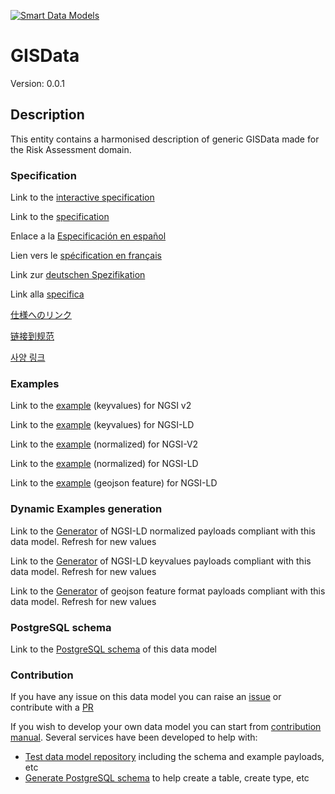 [![Smart Data Models](https://smartdatamodels.org/wp-content/uploads/2022/01/SmartDataModels_logo.png "Logo")](https://smartdatamodels.org)
# GISData
Version: 0.0.1

## Description 

This entity contains a harmonised description of generic GISData made for the Risk Assessment domain.
### Specification

Link to the [interactive specification](https://swagger.lab.fiware.org/?url=https://smart-data-models.github.io/dataModel.RiskManagement/GISData/swagger.yaml)

Link to the [specification](https://github.com/smart-data-models/dataModel.RiskManagement/blob/master/GISData/doc/spec.md)

Enlace a la [Especificación en español](https://github.com/smart-data-models/dataModel.RiskManagement/blob/master/GISData/doc/spec_ES.md)

Lien vers le [spécification en français](https://github.com/smart-data-models/dataModel.RiskManagement/blob/master/GISData/doc/spec_FR.md)

Link zur [deutschen Spezifikation](https://github.com/smart-data-models/dataModel.RiskManagement/blob/master/GISData/doc/spec_DE.md)

Link alla [specifica](https://github.com/smart-data-models/dataModel.RiskManagement/blob/master/GISData/doc/spec_IT.md)

[仕様へのリンク](https://github.com/smart-data-models/dataModel.RiskManagement/blob/master/GISData/doc/spec_JA.md)

[链接到规范](https://github.com/smart-data-models/dataModel.RiskManagement/blob/master/GISData/doc/spec_ZH.md)

[사양 링크](https://github.com/smart-data-models/dataModel.RiskManagement/blob/master/GISData/doc/spec_KO.md)
### Examples

Link to the [example](https://smart-data-models.github.io/dataModel.RiskManagement/GISData/examples/example.json) (keyvalues) for NGSI v2

Link to the [example](https://smart-data-models.github.io/dataModel.RiskManagement/GISData/examples/example.jsonld) (keyvalues) for NGSI-LD

Link to the [example](https://smart-data-models.github.io/dataModel.RiskManagement/GISData/examples/example-normalized.json) (normalized) for NGSI-V2

Link to the [example](https://smart-data-models.github.io/dataModel.RiskManagement/GISData/examples/example-normalized.jsonld) (normalized) for NGSI-LD

Link to the [example](https://smart-data-models.github.io/dataModel.RiskManagement/GISData/examples/example-geojsonfeature.json) (geojson feature) for NGSI-LD
### Dynamic Examples generation

Link to the [Generator](https://smartdatamodels.org/extra/ngsi-ld_generator.php?schemaUrl=https://raw.githubusercontent.com/smart-data-models/dataModel.RiskManagement/master/GISData/schema.json&email=info@smartdatamodels.org) of NGSI-LD normalized payloads compliant with this data model. Refresh for new values

Link to the [Generator](https://smartdatamodels.org/extra/ngsi-ld_generator_keyvalues.php?schemaUrl=https://raw.githubusercontent.com/smart-data-models/dataModel.RiskManagement/master/GISData/schema.json&email=info@smartdatamodels.org) of NGSI-LD keyvalues payloads compliant with this data model. Refresh for new values

Link to the [Generator](https://smartdatamodels.org/extra/geojson_features_generator.php?schemaUrl=https://raw.githubusercontent.com/smart-data-models/dataModel.RiskManagement/master/GISData/schema.json&email=info@smartdatamodels.org) of geojson feature format payloads compliant with this data model. Refresh for new values
### PostgreSQL schema

Link to the [PostgreSQL schema](https://github.com/smart-data-models/dataModel.RiskManagement/blob/master/GISData/schema.sql) of this data model
### Contribution

 If you have any issue on this data model you can raise an [issue](https://github.com/smart-data-models/dataModel.RiskManagement/issues)  or contribute with a [PR](https://github.com/smart-data-models/dataModel.RiskManagement/pulls)

 If you wish to develop your own data model you can start from [contribution manual](https://bit.ly/contribution_manual). Several services have been developed to help with: 
 - [Test data model repository](https://smartdatamodels.org/index.php/data-models-contribution-api/) including the schema and example payloads, etc
 - [Generate PostgreSQL schema](https://smartdatamodels.org/index.php/sql-service/) to help create a table, create type, etc